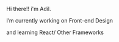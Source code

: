 Hi there!! i'm Adil.


I’m currently working on Front-end Design

and  learning React/ Other Frameworks
